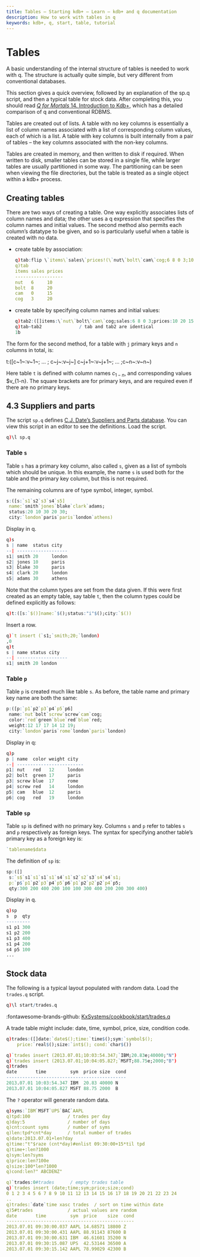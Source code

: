 ```yaml
---
title: Tables – Starting kdb+ – Learn – kdb+ and q documentation
description: How to work with tables in q
keywords: kdb+, q, start, table, tutorial
---
```

# Tables



A basic understanding of the internal structure of tables is needed to work with q. The structure is actually quite simple, but very different from conventional databases.

This section gives a quick overview, followed by an explanation of the sp.q script, and then a typical table for stock data. After completing this, you should read [_Q for Mortals_ 14. Introduction to Kdb+](/q4m3/14_Introduction_to_Kdb+/), which has a detailed comparison of q and conventional RDBMS.

Tables are created out of lists. A table with no key columns is essentially a list of column names associated with a list of corresponding column values, each of which is a list. A table with key columns is built internally from a pair of tables – the key columns associated with the non-key columns.

Tables are created in memory, and then written to disk if required. When written to disk, smaller tables can be stored in a single file, while larger tables are usually partitioned in some way. The partitioning can be seen when viewing the file directories, but the table is treated as a single object within a kdb+ process.


## Creating tables

There are two ways of creating a table. One way explicitly associates lists of column names and data; the other uses a q expression that specifies the column names and initial values. The second method also permits each column’s datatype to be given, and so is particularly useful when a table is created with no data.

-   create table by association:

    ```q
    q)tab:flip \`items\`sales\`prices!(\`nut\`bolt\`cam\`cog;6 8 0 3;10 20 15 20)
    q)tab
    items sales prices
    ------------------
    nut   6     10
    bolt  8     20
    cam   0     15
    cog   3     20
    ```

-   create table by specifying column names and initial values:

    ```q
    q)tab2:([]items:\`nut\`bolt\`cam\`cog;sales:6 8 0 3;prices:10 20 15 20)
    q)tab~tab2              / tab and tab2 are identical
    1b
    ```

The form for the second method, for a table with `j` primary keys and `n` columns in total, is:
<div markdown="1" class="typewriter">
t:([c~1~:v~1~; … ; c~j~:v~j~] c~j+1~:v~j+1~; … ;c~n~:v~n~)
</div>

Here table `t` is defined with column names $c_{1-n}$, and corresponding values $v_{1-n}. The square brackets are for primary keys, and are required even if there are no primary keys.


## 4.3 Suppliers and parts

The script `sp.q` defines [C.J. Date’s Suppliers and Parts database](https://en.wikipedia.org/wiki/Suppliers_and_Parts_database). You can view this script in an editor to see the definitions. Load the script.

```q
q)\l sp.q
```


### Table `s`

Table `s` has a primary key column, also called `s`, given as a list of symbols which should be unique. In this example, the name `s` is used both for the table and the primary key column, but this is not required.

The remaining columns are of type symbol, integer, symbol.

```q
s:([s:`s1`s2`s3`s4`s5]
 name:`smith`jones`blake`clark`adams;
 status:20 10 30 20 30;
 city:`london`paris`paris`london`athens)
```

Display in q.

```q
q)s
s | name  status city
--| -------------------
s1| smith 20     london
s2| jones 10     paris
s3| blake 30     paris
s4| clark 20     london
s5| adams 30     athens
```

Note that the column types are set from the data given. If this were first created as an empty table, say table `t`, then the column types could be defined explicitly as follows:

```q
q)t:([s:`$()]name:`$();status:"i"$();city:`$())
```

Insert a row.

```q
q)`t insert (`s1;`smith;20;`london)
,0
q)t
s | name status city
--| -------------------
s1| smith 20 london
```


### Table `p`

Table `p` is created much like table `s`. As before, the table name and primary key name are both the same:

```q
p:([p:`p1`p2`p3`p4`p5`p6]
 name:`nut`bolt`screw`screw`cam`cog;
 color:`red`green`blue`red`blue`red;
 weight:12 17 17 14 12 19;
 city:`london`paris`rome`london`paris`london)
```

Display in q:

```q
q)p
p | name  color weight city
--| -------------------------
p1| nut   red   12     london
p2| bolt  green 17     paris
p3| screw blue  17     rome
p4| screw red   14     london
p5| cam   blue  12     paris
p6| cog   red   19     london
```


### Table `sp`

Table `sp` is defined with no primary key. Columns `s` and `p` refer to tables `s` and `p` respectively as foreign keys. The syntax for specifying another table’s primary key as a foreign key is:

```q
`tablename$data
```

The definition of `sp` is:

```q
sp:([]
 s:`s$`s1`s1`s1`s1`s4`s1`s2`s2`s3`s4`s4`s1;
 p:`p$`p1`p2`p3`p4`p5`p6`p1`p2`p2`p2`p4`p5;
 qty:300 200 400 200 100 100 300 400 200 200 300 400)
```

Display in q.

```q
q)sp
s  p  qty
---------
s1 p1 300
s1 p2 200
s1 p3 400
s1 p4 200
s4 p5 100
...
```


## Stock data

The following is a typical layout populated with random data. Load the `trades.q` script.

```q
q)\l start/trades.q
```

:fontawesome-brands-github: 
[KxSystems/cookbook/start/trades.q](https://github.com/KxSystems/cookbook/blob/master/start/trades.q) 

A trade table might include: date, time, symbol, price, size, condition code.

```q
q)trades:([]date:`date$();time:`time$();sym:`symbol$();
    price:`real$();size:`int$(); cond:`char$())

q)`trades insert (2013.07.01;10:03:54.347;`IBM;20.83e;40000;"N")
q)`trades insert (2013.07.01;10:04:05.827;`MSFT;88.75e;2000;"B")
q)trades
date       time         sym  price size  cond
---------------------------------------------
2013.07.01 10:03:54.347 IBM  20.83 40000 N
2013.07.01 10:04:05.827 MSFT 88.75 2000  B
```

The `?` operator will generate random data. 

```q
q)syms:`IBM`MSFT`UPS`BAC`AAPL
q)tpd:100              / trades per day
q)day:5                / number of days
q)cnt:count syms       / number of syms
q)len:tpd*cnt*day      / total number of trades
q)date:2013.07.01+len?day
q)time:"t"$raze (cnt*day)#enlist 09:30:00+15*til tpd
q)time+:len?1000
q)sym:len?syms
q)price:len?100e
q)size:100*len?1000
q)cond:len?" ABCDENZ"

q)`trades:0#trades      / empty trades table
q)`trades insert (date;time;sym;price;size;cond)
0 1 2 3 4 5 6 7 8 9 10 11 12 13 14 15 16 17 18 19 20 21 22 23 24
..
q)trades:`date`time xasc trades  / sort on time within date
q)5#trades             / actual values are random
date       time         sym  price    size  cond
------------------------------------------------
2013.07.01 09:30:00.037 AAPL 14.68571 18800 Z
2013.07.01 09:30:00.431 AAPL 88.91143 87600 B
2013.07.01 09:30:00.631 IBM  46.61601 35200 N
2013.07.01 09:30:15.087 UPS  42.53144 36500 A
2013.07.01 09:30:15.142 AAPL 78.99029 42300 B
```

